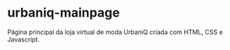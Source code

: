 # urbaniq-mainpage
 Página principal da loja virtual de moda UrbaniQ criada com HTML, CSS e Javascript.
